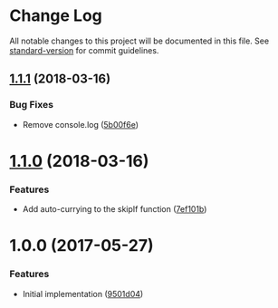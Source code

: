 # Change Log

All notable changes to this project will be documented in this file. See [standard-version](https://github.com/conventional-changelog/standard-version) for commit guidelines.

<a name="1.1.1"></a>
## [1.1.1](https://github.com/relekang/skip-if/compare/v1.1.0...v1.1.1) (2018-03-16)


### Bug Fixes

* Remove console.log ([5b00f6e](https://github.com/relekang/skip-if/commit/5b00f6e))



<a name="1.1.0"></a>
# [1.1.0](https://github.com/relekang/skip-if/compare/v1.0.0...v1.1.0) (2018-03-16)


### Features

* Add auto-currying to the skipIf function ([7ef101b](https://github.com/relekang/skip-if/commit/7ef101b))



<a name="1.0.0"></a>
# 1.0.0 (2017-05-27)


### Features

* Initial implementation ([9501d04](https://github.com/relekang/skip-if/commit/9501d04))
